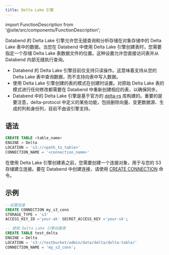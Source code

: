 ```yaml
---
title: Delta Lake 引擎
---
```

import FunctionDescription from '@site/src/components/FunctionDescription';

<FunctionDescription description="引入或更新于：v1.2.262"/>

Databend 的 Delta Lake 引擎允许您无缝查询和分析存储在对象存储中的 Delta Lake 表中的数据。当您在 Databend 中使用 Delta Lake 引擎创建表时，您需要指定一个存储 Delta Lake 表数据文件的位置。这种设置允许您直接访问表并从 Databend 内部无缝执行查询。

- Databend 的 Delta Lake 引擎目前仅支持只读操作。这意味着支持从您的 Delta Lake 表中查询数据，而不支持向表中写入数据。
- 使用 Delta Lake 引擎创建的表的模式在创建时设置。对原始 Delta Lake 表的模式进行任何修改都需要在 Databend 中重新创建相应的表，以确保同步。
- Databend 中的 Delta Lake 引擎是基于官方的 [delta-rs](https://github.com/delta-io/delta-rs) 库构建的。重要的是要注意，delta-protocol 中定义的某些功能，包括删除向量、变更数据源、生成的列和身份列，目前不由该引擎支持。

## 语法

```sql
CREATE TABLE <table_name> 
ENGINE = Delta 
LOCATION = 's3://<path_to_table>' 
CONNECTION_NAME = '<connection_name>'
```

在使用 Delta Lake 引擎创建表之前，您需要创建一个连接对象，用于与您的 S3 存储建立连接。要在 Databend 中创建连接，请使用 [CREATE CONNECTION](../../10-sql-commands/00-ddl/13-connection/create-connection.md) 命令。

## 示例

```sql
--设置连接
CREATE CONNECTION my_s3_conn 
STORAGE_TYPE = 's3' 
ACCESS_KEY_ID ='your-ak' SECRET_ACCESS_KEY ='your-sk';

-- 使用 Delta Lake 引擎创建表
CREATE TABLE test_delta 
ENGINE = Delta 
LOCATION = 's3://testbucket/admin/data/delta/delta-table/' 
CONNECTION_NAME = 'my_s3_conn';
```